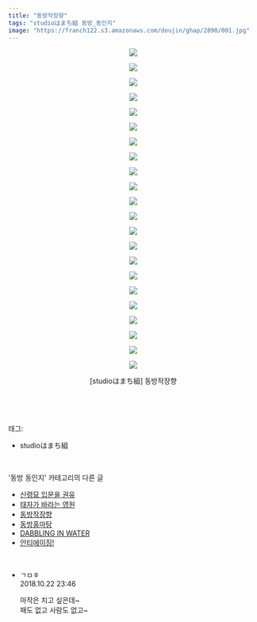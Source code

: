 ```yaml
---
title: "동방작장향"
tags: "studioはまち組 동방_동인지"
image: "https://franch122.s3.amazonaws.com/doujin/ghap/2890/001.jpg"
---
```

<div class="article">
<p style="text-align: center; clear: none; float: none;"><img src="{{ site.imgserver4 }}/ghap/2890/001.jpg"/></p>
<p style="text-align: center; clear: none; float: none;"><img src="{{ site.imgserver4 }}/ghap/2890/002.jpg"/></p>
<p style="text-align: center; clear: none; float: none;"><img src="{{ site.imgserver4 }}/ghap/2890/003.jpg"/></p>
<p style="text-align: center; clear: none; float: none;"><img src="{{ site.imgserver4 }}/ghap/2890/004.jpg"/></p>
<p style="text-align: center; clear: none; float: none;"><img src="{{ site.imgserver4 }}/ghap/2890/005.jpg"/></p>
<p style="text-align: center; clear: none; float: none;"><img src="{{ site.imgserver4 }}/ghap/2890/006.jpg"/></p>
<p style="text-align: center; clear: none; float: none;"><img src="{{ site.imgserver4 }}/ghap/2890/007.jpg"/></p>
<p style="text-align: center; clear: none; float: none;"><img src="{{ site.imgserver4 }}/ghap/2890/008.jpg"/></p>
<p style="text-align: center; clear: none; float: none;"><img src="{{ site.imgserver4 }}/ghap/2890/009.jpg"/></p>
<p style="text-align: center; clear: none; float: none;"><img src="{{ site.imgserver4 }}/ghap/2890/010.jpg"/></p>
<p style="text-align: center; clear: none; float: none;"><img src="{{ site.imgserver4 }}/ghap/2890/011.jpg"/></p>
<p style="text-align: center; clear: none; float: none;"><img src="{{ site.imgserver4 }}/ghap/2890/012.jpg"/></p>
<p style="text-align: center; clear: none; float: none;"><img src="{{ site.imgserver4 }}/ghap/2890/013.jpg"/></p>
<p style="text-align: center; clear: none; float: none;"><img src="{{ site.imgserver4 }}/ghap/2890/014.jpg"/></p>
<p style="text-align: center; clear: none; float: none;"><img src="{{ site.imgserver4 }}/ghap/2890/015.jpg"/></p>
<p style="text-align: center; clear: none; float: none;"><img src="{{ site.imgserver4 }}/ghap/2890/016.jpg"/></p>
<p style="text-align: center; clear: none; float: none;"><img src="{{ site.imgserver4 }}/ghap/2890/017.jpg"/></p>
<p style="text-align: center; clear: none; float: none;"><img src="{{ site.imgserver4 }}/ghap/2890/018.jpg"/></p>
<p style="text-align: center; clear: none; float: none;"><img src="{{ site.imgserver4 }}/ghap/2890/019.jpg"/></p>
<p style="text-align: center; clear: none; float: none;"><img src="{{ site.imgserver4 }}/ghap/2890/020.jpg"/></p>
<p style="text-align: center; clear: none; float: none;"><img src="{{ site.imgserver4 }}/ghap/2890/021.jpg"/></p>
<p style="text-align: center; clear: none; float: none;"><img src="{{ site.imgserver4 }}/ghap/2890/022.jpg"/></p>
<p style="text-align: center; clear: none; float: none;">[studioはまち組] 동방작장향</p>
<p><br/></p>
</div><br/>
<div class="tagTrail">
<p>태그: </p>
<ul>
<li>studioはまち組</li>
</ul>
</div><br/>
<div class="another">
<p>'동방 동인지' 카테고리의 다른 글</p>
<ul>
<li><a href="/ghap_2892">신령묘 입문을 권유</a></li>
<li><a href="/ghap_2891">태자가 바라는 영원</a></li>
<li><a href="/ghap_2890">동방작장향</a></li>
<li><a href="/ghap_2889">동방홍마탕</a></li>
<li><a href="/ghap_2887">DABBLING IN WATER</a></li>
<li><a href="/ghap_2886">안티에이징!</a></li>
</ul>
</div><br/>
<div class="cb_module cb_fluid">
<div class="cb_wrt cb_profile">
<div class="comment">
<ul>
<li class="cb_thumb_off" id="comment15359949">
<div class="cb_comment_area">
<div class="cb_info_area">
<div class="cb_section">
<span class="cb_nick_name">ㄱㅁㅎ</span>
</div>
<div class="cb_section">
<span class="cb_date">2018.10.22 23:46 </span>
</div>
</div>
<div class="cb_dsc_comment">
<p class="cb_dsc">
											마작은 치고 싶은데~<br/>
패도 없고 사람도 없고~
										</p>
</div>
</div></li>
</ul>
</div>
</div><!-- commentList close -->
</div><br/>
